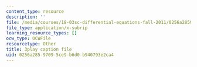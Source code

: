 ```yaml
---
content_type: resource
description: ''
file: /media/courses/18-03sc-differential-equations-fall-2011/0256a28597095ce9b6d0b940793e2ca4_jOBBwI4CYjM.vtt
file_type: application/x-subrip
learning_resource_types: []
ocw_type: OCWFile
resourcetype: Other
title: 3play caption file
uid: 0256a285-9709-5ce9-b6d0-b940793e2ca4
---
```

